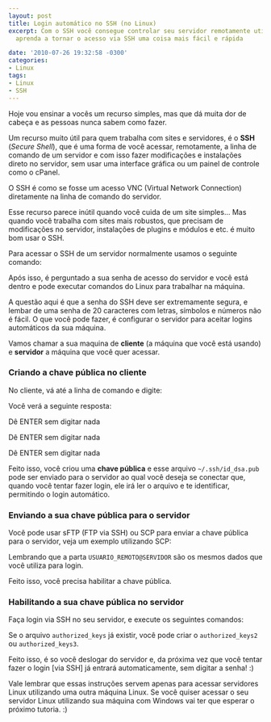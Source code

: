 ```yaml
---
layout: post
title: Login automático no SSH (no Linux)
excerpt: Com o SSH você consegue controlar seu servidor remotamente utilizando comandos,
  aprenda a tornar o acesso via SSH uma coisa mais fácil e rápida

date: '2010-07-26 19:32:58 -0300'
categories:
- Linux
tags:
- Linux
- SSH
---
```

Hoje vou ensinar a vocês um recurso simples, mas que dá muita dor de cabeça e as pessoas nunca sabem como fazer.

Um recurso muito útil para quem trabalha com sites e servidores, é o <strong>SSH</strong> (<em>Secure Shell</em>), que é uma forma de você acessar, remotamente, a linha de comando de um servidor e com isso fazer modificações e instalações direto no servidor, sem usar uma interface gráfica ou um painel de controle como o cPanel.

O SSH é como se fosse um acesso VNC (Virtual Network Connection) diretamente na linha de comando do servidor.

Esse recurso parece inútil quando você cuida de um site simples... Mas quando você trabalha com sites mais robustos, que precisam de modificações no servidor, instalações de plugins e módulos e etc. é muito bom usar o SSH.

Para acessar o SSH de um servidor normalmente usamos o seguinte comando:


<div data-gist-id="2ec3d1a7bd6f89b391b3" data-gist-show-loading="false"></div>

Após isso, é perguntado a sua senha de acesso do servidor e você está dentro e pode executar comandos do Linux para trabalhar na máquina.

A questão aqui é que a senha do SSH deve ser extremamente segura, e lembar de uma senha de 20 caracteres com letras, símbolos e números não é fácil. O que você pode fazer, é configurar o servidor para aceitar logins automáticos da sua máquina.

Vamos chamar a sua maquina de <strong>cliente</strong> (a máquina que você está usando) e <strong>servidor</strong> a máquina que você quer acessar.

### Criando a chave pública no <strong>cliente</strong>
No cliente, vá até a linha de comando e digite:


<div data-gist-id="ec32084f6e273d573f0e" data-gist-show-loading="false"></div>

Você verá a seguinte resposta:


<div data-gist-id="bc6279b9fe210c217535" data-gist-show-loading="false"></div>

Dê ENTER sem digitar nada


<div data-gist-id="5acdda6ddc57653a5014" data-gist-show-loading="false"></div>

Dê ENTER sem digitar nada


<div data-gist-id="0fdaff635eb4ca52c113" data-gist-show-loading="false"></div>

Dê ENTER sem digitar nada


<div data-gist-id="65cd4b6f1de21b33e260" data-gist-show-loading="false"></div>

Feito isso, você criou uma <strong>chave pública</strong> e esse arquivo <code>~/.ssh/id_dsa.pub</code> pode ser enviado para o servidor ao qual você deseja se conectar que, quando você tentar fazer login, ele irá ler o arquivo e te identificar, permitindo o login automático.

### Enviando a sua chave pública para o <strong>servidor</strong>
Você pode usar sFTP (FTP via SSH) ou SCP para enviar a chave pública para o servidor, veja um exemplo utilizando SCP:


<div data-gist-id="7436b57541db80887592" data-gist-show-loading="false"></div>

Lembrando que a parta <code>USUARIO_REMOTO@SERVIDOR</code> são os mesmos dados que você utiliza para login.

Feito isso, você precisa habilitar a chave pública.

### Habilitando a sua chave pública no <strong>servidor</strong>
Faça login via SSH no seu servidor, e execute os seguintes comandos:


<div data-gist-id="5511f8778b3e5aaac8ae" data-gist-show-loading="false"></div>

Se o arquivo <code>authorized_keys</code> já existir, você pode criar o <code>authorized_keys2</code> ou <code>authorized_keys3</code>.

Feito isso, é so você deslogar do servidor e, da próxima vez que você tentar fazer o login [via SSH] já entrará automaticamente, sem digitar a senha! :)

Vale lembrar que essas instruções servem apenas para acessar servidores Linux utilizando uma outra máquina Linux. Se você quiser acessar o seu servidor Linux utilizando sua máquina com Windows vai ter que esperar o próximo tutoria. :)

